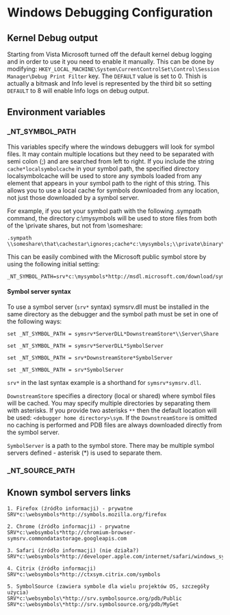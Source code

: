 
Windows Debugging Configuration
===============================

Kernel Debug output
-------------------

Starting from Vista Microsoft turned off the default kernel debug logging and in order to use it you need to enable it manually. This can be done by modifying: `HKEY_LOCAL_MACHINE\System\CurrentControlSet\Control\Session Manager\Debug Print Filter` key. The `DEFAULT` value is set to 0. Thish is actually a bitmask and Info level is represented by the third bit so setting `DEFAULT` to 8 will enable Info logs on debug output.

Environment variables
---------------------

### \_NT\_SYMBOL\_PATH ###

This variables specify where the windows debuggers will look for symbol files. It may contain multiple locations but they need to be separated with semi colon (;) and are searched from left to right. If you include the string `cache*localsymbolcache` in your symbol path, the specified directory localsymbolcache will be used to store any symbols loaded from any element that appears in your symbol path to the right of this string. This allows you to use a local cache for symbols downloaded from any location, not just those downloaded by a symbol server.

For example, if you set your symbol path with the following .sympath command, the directory c:\mysymbols will be used to store files from both of the \\private shares, but not from \\someshare:

    .sympath \\someshare\that\cachestar\ignores;cache*c:\mysymbols;\\private\binary\symbol\location;\\private\test\build\symbol\share

This can be easily combined with the Microsoft public symbol store by using the following initial setting:

    _NT_SYMBOL_PATH=srv*c:\mysymbols*http://msdl.microsoft.com/download/symbols;cache*c:\mysymbols

#### Symbol server syntax ####

To use a symbol server (`srv*` syntax) symsrv.dll must be installed in the same directory as the debugger and the symbol path must be set in one of the following ways:

    set _NT_SYMBOL_PATH = symsrv*ServerDLL*DownstreamStore*\\Server\Share

    set _NT_SYMBOL_PATH = symsrv*ServerDLL*SymbolServer

    set _NT_SYMBOL_PATH = srv*DownstreamStore*SymbolServer

    set _NT_SYMBOL_PATH = srv*SymbolServer

`srv*` in the last syntax example is a shorthand for `symsrv*symsrv.dll`.

`DownstreamStore` specifies a directory (local or shared) where symbol files will be cached. You may specify multiple directories by separating them with asterisks. If you provide two asterisks `**` then the default location will be used: `<debugger home directory>\sym`. If the `DownstreamStore` is omitted no caching is performed and PDB files are always downloaded directly from the symbol server.

`SymbolServer` is a path to the symbol store. There may be multiple symbol servers defined - asterisk (\*) is used to separate them.

### \_NT\_SOURCE\_PATH ###


Known symbol servers links
--------------------------

    1. Firefox (źródło informacji) - prywatne
    SRV*c:\websymbols*http://symbols.mozilla.org/firefox

    2. Chrome (źródło informacji) - prywatne
    SRV*c:\websymbols*http://chromium-browser-symsrv.commondatastorage.googleapis.com

    3. Safari (źródło informacji) (nie działa?)
    SRV*c:\websymbols*http://developer.apple.com/internet/safari/windows_symbols

    4. Citrix (źródło informacji)
    SRV*c:\websymbols*http://ctxsym.citrix.com/symbols

    5. SymbolSource (zawiera symbole dla wielu projektów OS, szczegóły użycia)
    SRV*c:\websymbols\*http://srv.symbolsource.org/pdb/Public
    SRV*c:\websymbols\*http://srv.symbolsource.org/pdb/MyGet

